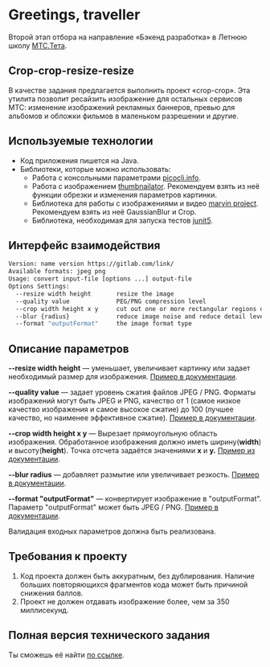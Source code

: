 # Greetings, traveller

Второй этап отбора на направление «Бэкенд разработка» в Летнюю школу [МТС.Тета](http://teta.mts.ru/).

## Сrop-crop-resize-resize

В качестве задания предлагается выполнить проект «crop-crop». Эта утилита позволит ресайзить изображение для остальных сервисов МТС: изменение изображений рекламных баннеров, превью для альбомов и обложки фильмов в маленьком разрешении и другие.

## Используемые технологии

- Код приложения пишется на Java.
- Библиотеки, которые можно использовать:
    - Работа с консольными параметрами [picocli.info](https://picocli.info/).
    - Работа с изображением [thumbnailator](https://github.com/coobird/thumbnailator). Рекомендуем взять из неё функции обрезки  и изменения параметров картинки.
    - Библиотека для работы с изображениями и видео [marvin project](https://github.com/gabrielarchanjo/marvin-framework). Рекомендуем взять из неё  GaussianBlur и Crop.
    - Библиотека, необходимая для запуска тестов [junit5](https://github.com/junit-team/junit5).

## Интерфейс взаимодействия

```bash
Version: name version https://gitlab.com/link/
Available formats: jpeg png
Usage: convert input-file [options ...] output-file
Options Settings:
  --resize width height       resize the image
  --quality value             PEG/PNG compression level
  --crop width height x y     сut out one or more rectangular regions of the image
  --blur {radius}             reduce image noise and reduce detail levels 
  --format "outputFormat"     the image format type
```

## Описание параметров

**--resize width height** — уменьшает, увеличивает картинку или задает необходимый размер для изображения. [Пример в документации](https://imagemagick.org/script/command-line-options.php#resize).

**--quality value** — задает уровень сжатия файлов JPEG / PNG. Форматы изображений могут быть JPEG и PNG, качество от 1 (самое низкое качество изображения и самое высокое сжатие) до 100 (лучшее качество, но наименее эффективное сжатие). [Пример в документации](https://imagemagick.org/script/command-line-options.php#quality).

**--crop width height x y** —  Вырезает прямоугольную область изображения. Обработанное изображения должно иметь ширину(**width**) и высоту(**height**). Точка отсчета задаётся значениями **x** и **y.** [Пример из документации](https://imagemagick.org/script/command-line-options.php#crop).

**--blur radius** — добавляет размытие или увеличивает резкость. [Пример в документации](https://imagemagick.org/script/command-line-options.php#blur).

**--format "outputFormat"** — конвертирует изображение в "outputFormat". Параметр "outputFormat" может быть JPEG / PNG. [Пример в документации](https://imagemagick.org/script/command-line-options.php#format).

Валидация входных параметров должна быть реализована. 

## Требования к проекту

1. Код проекта должен быть аккуратным, без дублирования. Наличие больших повторяющихся фрагментов кода может быть причиной снижения баллов.
2. Проект не должен отдавать изображение более, чем за 350 миллисекунд.

## Полная версия технического задания
Ты сможешь её найти [по ссылке](https://www.notion.so/edtech17/public-4a6da22b5a36489c99b9b986a4c9d7cb).
